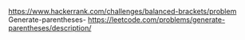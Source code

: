 https://www.hackerrank.com/challenges/balanced-brackets/problem
Generate-parentheses- https://leetcode.com/problems/generate-parentheses/description/
